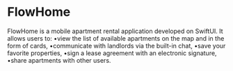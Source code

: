 # FlowHome
FlowHome is a mobile apartment rental application developed on SwiftUI. It allows users to:
•view the list of available apartments on the map and in the form of cards,
	•communicate with landlords via the built-in chat,
•save your favorite properties,
	•sign a lease agreement with an electronic signature,
•share apartments with other users.
